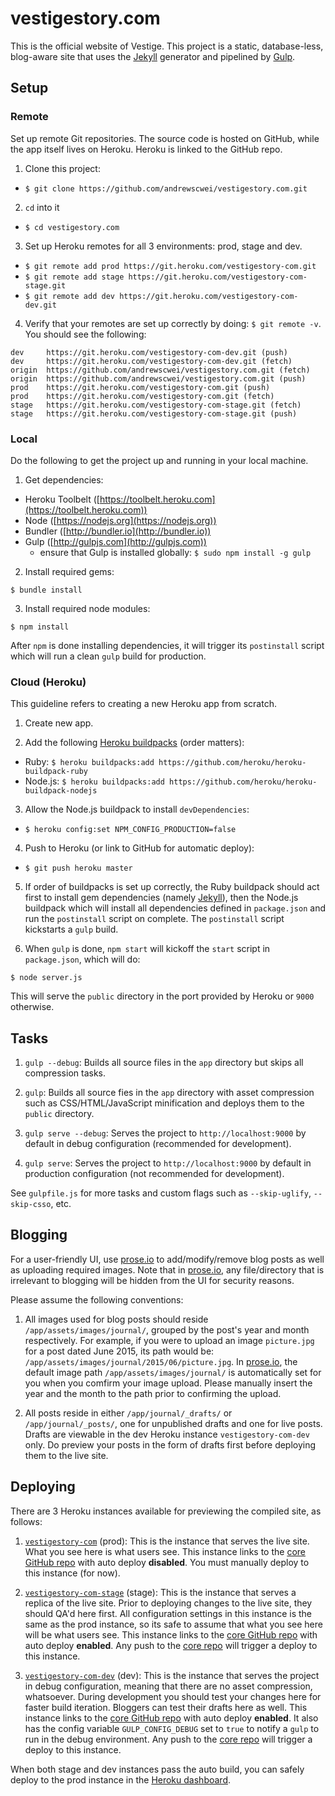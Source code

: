 # vestigestory.com

This is the official website of Vestige. This project is a static, database-less, blog-aware site that uses the [Jekyll](http://jekyllrb.com) generator and pipelined by [Gulp](http://gulpjs.com).

## Setup

### Remote

Set up remote Git repositories. The source code is hosted on GitHub, while the app itself lives on Heroku. Heroku is linked to the GitHub repo.

1. Clone this project:
  - ```$ git clone https://github.com/andrewscwei/vestigestory.com.git```

2. ```cd``` into it
  - ```$ cd vestigestory.com```

3. Set up Heroku remotes for all 3 environments: prod, stage and dev.
  - ```$ git remote add prod https://git.heroku.com/vestigestory-com.git```
  - ```$ git remote add stage https://git.heroku.com/vestigestory-com-stage.git```
  - ```$ git remote add dev https://git.heroku.com/vestigestory-com-dev.git```

4. Verify that your remotes are set up correctly by doing: ```$ git remote -v```. You should see the following:
  ```
  dev     https://git.heroku.com/vestigestory-com-dev.git (push)
  dev     https://git.heroku.com/vestigestory-com-dev.git (fetch)
  origin  https://github.com/andrewscwei/vestigestory.com.git (fetch)
  origin  https://github.com/andrewscwei/vestigestory.com.git (push)
  prod    https://git.heroku.com/vestigestory-com.git (push)
  prod    https://git.heroku.com/vestigestory-com.git (fetch)
  stage   https://git.heroku.com/vestigestory-com-stage.git (fetch)
  stage   https://git.heroku.com/vestigestory-com-stage.git (push)
  ```

### Local

Do the following to get the project up and running in your local machine.

1. Get dependencies:
  - Heroku Toolbelt ([https://toolbelt.heroku.com](https://toolbelt.heroku.com))
  - Node ([https://nodejs.org](https://nodejs.org))
  - Bundler ([http://bundler.io](http://bundler.io))
  - Gulp ([http://gulpjs.com](http://gulpjs.com))
    - ensure that Gulp is installed globally: ```$ sudo npm install -g gulp```

2. Install required gems:
  ```
  $ bundle install
  ```

3. Install required node modules:
  ```
  $ npm install
  ```
  After ```npm``` is done installing dependencies, it will trigger its ```postinstall``` script which will run a clean ```gulp``` build for production.

### Cloud (Heroku)

This guideline refers to creating a new Heroku app from scratch.

1. Create new app.

2. Add the following [Heroku buildpacks](https://devcenter.heroku.com/articles/buildpacks) (order matters):
  - Ruby: ```$ heroku buildpacks:add https://github.com/heroku/heroku-buildpack-ruby```
  - Node.js: ```$ heroku buildpacks:add https://github.com/heroku/heroku-buildpack-nodejs```
    
3. Allow the Node.js buildpack to install ```devDependencies```:
  - ```$ heroku config:set NPM_CONFIG_PRODUCTION=false```
  
4. Push to Heroku (or link to GitHub for automatic deploy):
  - ```$ git push heroku master```
  
5. If order of buildpacks is set up correctly, the Ruby buildpack should act first to install gem dependencies (namely [Jekyll](http://jekyllrb.com)), then the Node.js buildpack which will install all dependencies defined in ```package.json``` and run the ```postinstall``` script on complete. The ```postinstall``` script kickstarts a ```gulp``` build.
  
6. When ```gulp``` is done, ```npm start``` will kickoff the ```start``` script in ```package.json```, which will do:
  ```
  $ node server.js
  ```
  This will serve the ```public``` directory in the port provided by Heroku or ```9000``` otherwise.

## Tasks

1. ```gulp --debug```: Builds all source files in the ```app``` directory but skips all compression tasks.

2. ```gulp```: Builds all source fies in the ```app``` directory with asset compression such as CSS/HTML/JavaScript minification and deploys them to the ```public``` directory.

3. ```gulp serve --debug```: Serves the project to ```http://localhost:9000``` by default in debug configuration (recommended for development).

4. ```gulp serve```: Serves the project to ```http://localhost:9000``` by default in production configuration (not recommended for development).

See ```gulpfile.js``` for more tasks and custom flags such as ```--skip-uglify```, ```--skip-csso```, etc.

## Blogging

For a user-friendly UI, use [prose.io](http://prose.io) to add/modify/remove blog posts as well as uploading required images. Note that in [prose.io](http://prose.io), any file/directory that is irrelevant to blogging will be hidden from the UI for security reasons.

Please assume the following conventions:

1. All images used for blog posts should reside ```/app/assets/images/journal/```, grouped by the post's year and month respectively. For example, if you were to upload an image ```picture.jpg``` for a post dated June 2015, its path would be: ```/app/assets/images/journal/2015/06/picture.jpg```. In [prose.io](http://prose.io), the default image path ```/app/assets/images/journal/``` is automatically set for you when you comfirm your image upload. Please manually insert the year and the month to the path prior to confirming the upload.

2. All posts reside in either ```/app/journal/_drafts/``` or ```/app/journal/_posts/```, one for unpublished drafts and one for live posts. Drafts are viewable in the dev Heroku instance ```vestigestory-com-dev``` only. Do preview your posts in the form of drafts first before deploying them to the live site.

## Deploying

There are 3 Heroku instances available for previewing the compiled site, as follows:

1. [```vestigestory-com```](http://vestigestory.com) (prod): This is the instance that serves the live site. What you see here is what users see. This instance links to the [core GitHub repo](https://github.com/andrewscwei/vestigestory.com) with auto deploy **disabled**. You must manually deploy to this instance (for now).

2. [```vestigestory-com-stage```](http://vestigestory-com-stage.herokuapp.com) (stage): This is the instance that serves a replica of the live site. Prior to deploying changes to the live site, they should QA'd here first. All configuration settings in this instance is the same as the prod instance, so its safe to assume that what you see here will be what users see. This instance links to the [core GitHub repo](https://github.com/andrewscwei/vestigestory.com) with auto deploy **enabled**. Any push to the [core repo](https://github.com/andrewscwei/vestigestory.com) will trigger a deploy to this instance.

3. [```vestigestory-com-dev```](http://vestigestory-com-dev.herokuapp.com) (dev): This is the instance that serves the project in debug configuration, meaning that there are no asset compression, whatsoever. During development you should test your changes here for faster build iteration. Bloggers can test their drafts here as well. This instance links to the [core GitHub repo](https://github.com/andrewscwei/vestigestory.com) with auto deploy **enabled**. It also has the config variable ```GULP_CONFIG_DEBUG``` set to ```true``` to notify a ```gulp``` to run in the debug environment. Any push to the [core repo](https://github.com/andrewscwei/vestigestory.com) will trigger a deploy to this instance.

When both stage and dev instances pass the auto build, you can safely deploy to the prod instance in the [Heroku dashboard](https://dashboard.heroku.com/apps/vestigestory-com/deploy/github).
